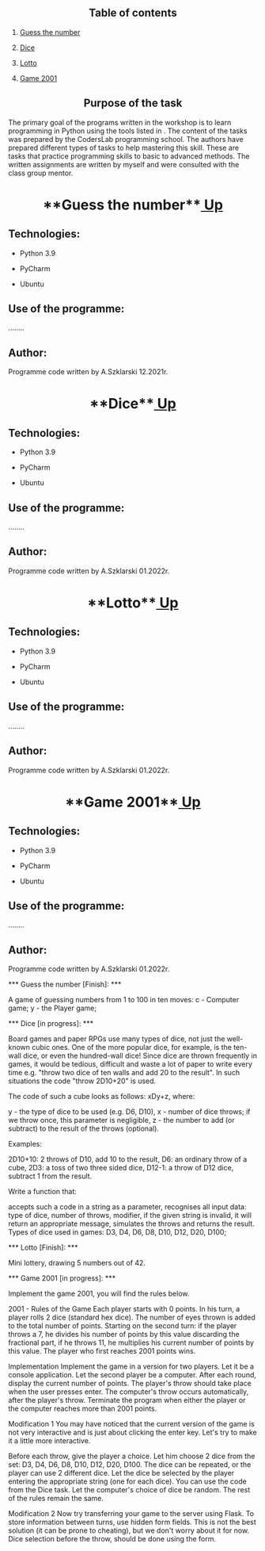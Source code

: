 <h2 align="center"><a name="Up">Table of contents</a></h2> 
<ol>
<li><p><a href="#Task1">Guess the number</a></p>   
<li><p><a href="#Task2">Dice</a></p>     
<li><p><a href="#Task3">Lotto</a></p>    
<li><p><a href="#Task3">Game 2001</a></p>    
</ol>

<h2 align="center">Purpose of the task</h2>
<p>The primary goal of the programs written in the workshop is to learn programming in Python using the tools listed in . The content of the tasks was prepared by the CodersLab programming school. The authors have prepared different types of tasks to help mastering this skill. These are tasks that practice programming skills to basic to advanced methods. The written assignments are written by myself and were consulted with the class group mentor.<p>


<h1 align="center">**<a name="Task1">Guess the number</a>**<a href="#Up"> Up </a></h1>  
  
## Technologies:
<ul>
<li><p>Python 3.9</p>
<li><p>PyCharm</p>
<li><p>Ubuntu</p>
</ul>

## Use of the programme:
<p>........</p>

## Author:
Programme code written by A.Szklarski 12.2021r.


<h1 align="center">**<a name="Task1">Dice</a>**<a href="#Up"> Up </a></h1>  
  
## Technologies:
<ul>
<li><p>Python 3.9</p>
<li><p>PyCharm</p>
<li><p>Ubuntu</p>
</ul>

## Use of the programme:
<p>........</p>

## Author:
Programme code written by A.Szklarski 01.2022r.


<h1 align="center">**<a name="Task1">Lotto</a>**<a href="#Up"> Up </a></h1>  
  
## Technologies:
<ul>
<li><p>Python 3.9</p>
<li><p>PyCharm</p>
<li><p>Ubuntu</p>
</ul>

## Use of the programme:
<p>........</p>

## Author:
Programme code written by A.Szklarski 01.2022r.


<h1 align="center">**<a name="Task1">Game 2001</a>**<a href="#Up"> Up </a></h1>  
  
## Technologies:
<ul>
<li><p>Python 3.9</p>
<li><p>PyCharm</p>
<li><p>Ubuntu</p>
</ul>

## Use of the programme:
<p>........</p>

## Author:
Programme code written by A.Szklarski 01.2022r.





































*** Guess the number [Finish]: ***

A game of guessing numbers from 1 to 100 in ten moves:
c - Computer game;
y - the Player game;


*** Dice [in progress]: *** 

Board games and paper RPGs use many types of dice, not just the well-known cubic ones. One of the more popular dice, for example, is the ten-wall dice, or even the hundred-wall dice! Since dice are thrown frequently in games, it would be tedious, difficult and waste a lot of paper to write every time e.g. "throw two dice of ten walls and add 20 to the result". In such situations the code "throw 2D10+20" is used.

The code of such a cube looks as follows: xDy+z, where:

y - the type of dice to be used (e.g. D6, D10),
x - number of dice throws; if we throw once, this parameter is negligible,
z - the number to add (or subtract) to the result of the throws (optional).

Examples:

2D10+10: 2 throws of D10, add 10 to the result,
D6: an ordinary throw of a cube,
2D3: a toss of two three sided dice,
D12-1: a throw of D12 dice, subtract 1 from the result.

Write a function that:
 
accepts such a code in a string as a parameter,
recognises all input data:
type of dice,
number of throws,
modifier,
if the given string is invalid, it will return an appropriate message,
simulates the throws and returns the result.
Types of dice used in games: D3, D4, D6, D8, D10, D12, D20, D100;





*** Lotto [Finish]: ***

Mini lottery, drawing 5 numbers out of 42. 



*** Game 2001 [in progress]: ***

Implement the game 2001, you will find the rules below.

2001 - Rules of the Game
Each player starts with 0 points.
In his turn, a player rolls 2 dice (standard hex dice).
The number of eyes thrown is added to the total number of points.
Starting on the second turn:
if the player throws a 7, he divides his number of points by this value discarding the fractional part,
if he throws 11, he multiplies his current number of points by this value.
The player who first reaches 2001 points wins.

Implementation
Implement the game in a version for two players.
Let it be a console application.
Let the second player be a computer.
After each round, display the current number of points.
The player's throw should take place when the user presses enter. The computer's throw occurs automatically, after the player's throw. Terminate the program when either the player or the computer reaches more than 2001 points.

Modification 1
You may have noticed that the current version of the game is not very interactive and is just about clicking the enter key. Let's try to make it a little more interactive.

Before each throw, give the player a choice.
Let him choose 2 dice from the set: D3, D4, D6, D8, D10, D12, D20, D100.
The dice can be repeated, or the player can use 2 different dice.
Let the dice be selected by the player entering the appropriate string (one for each dice).
You can use the code from the Dice task.
Let the computer's choice of dice be random.
The rest of the rules remain the same.

Modification 2
Now try transferring your game to the server using Flask. To store information between turns, use hidden form fields. This is not the best solution (it can be prone to cheating), but we don't worry about it for now. Dice selection before the throw, should be done using the form.

